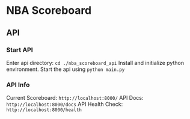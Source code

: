 # NBA Scoreboard

## API

### Start API

Enter api directory: `cd ./nba_scoreboard_api`
Install and initialize python environment.
Start the api using `python main.py`

### API Info

Current Scoreboard: `http://localhost:8000/`
API Docs: `http://localhost:8000/docs`
API Health Check: `http://localhost:8000/health`

